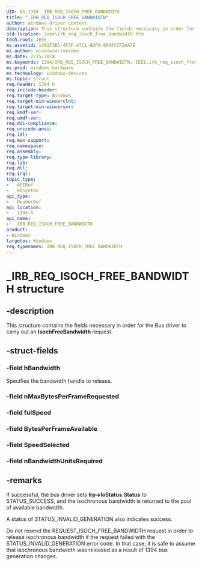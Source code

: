 ```yaml
---
UID: NS:1394._IRB_REQ_ISOCH_FREE_BANDWIDTH
title: "_IRB_REQ_ISOCH_FREE_BANDWIDTH"
author: windows-driver-content
description: This structure contains the fields necessary in order for the Bus driver to carry out an IsochFreeBandwidth request.
old-location: ieee\irb_req_isoch_free_bandwidth.htm
tech.root: IEEE
ms.assetid: 1401F3B5-4F3F-47C1-88F9-96AFCCF2AA7E
ms.author: windowsdriverdev
ms.date: 2/15/2018
ms.keywords: 1394/IRB_REQ_ISOCH_FREE_BANDWIDTH, IEEE.irb_req_isoch_free_bandwidth, IRB_REQ_ISOCH_FREE_BANDWIDTH, IRB_REQ_ISOCH_FREE_BANDWIDTH structure [Buses], _IRB_REQ_ISOCH_FREE_BANDWIDTH
ms.prod: windows-hardware
ms.technology: windows-devices
ms.topic: struct
req.header: 1394.h
req.include-header: 
req.target-type: Windows
req.target-min-winverclnt: 
req.target-min-winversvr: 
req.kmdf-ver: 
req.umdf-ver: 
req.ddi-compliance: 
req.unicode-ansi: 
req.idl: 
req.max-support: 
req.namespace: 
req.assembly: 
req.type-library: 
req.lib: 
req.dll: 
req.irql: 
topic_type:
-	APIRef
-	kbSyntax
api_type:
-	HeaderDef
api_location:
-	1394.h
api_name:
-	IRB_REQ_ISOCH_FREE_BANDWIDTH
product:
- Windows
targetos: Windows
req.typenames: IRB_REQ_ISOCH_FREE_BANDWIDTH
---
```


# _IRB_REQ_ISOCH_FREE_BANDWIDTH structure


## -description


This structure contains the fields necessary in order for the Bus driver to carry out an <b>IsochFreeBandwidth</b> request.


## -struct-fields




### -field hBandwidth

Specifies the bandwidth handle to release. 


### -field nMaxBytesPerFrameRequested

 


### -field fulSpeed

 


### -field BytesPerFrameAvailable

 


### -field SpeedSelected

 


### -field nBandwidthUnitsRequired

 




## -remarks



If successful, the bus driver sets <b>Irp-&gt;IoStatus.Status</b> to STATUS_SUCCESS, and the isochronous bandwidth is returned to the pool of available bandwidth.

A status of STATUS_INVALID_GENERATION also indicates success. 

Do not resend the REQUEST_ISOCH_FREE_BANDWIDTH request in order to release isochronous bandwidth if the request failed with the STATUS_INVALID_GENERATION error code. In that case, it is safe to assume that isochronous bandwidth was released as a result of 1394 bus generation changes.



